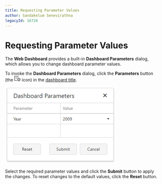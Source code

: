 ```yaml
---
title: Requesting Parameter Values
author: Sandakelum Senevirathna
legacyId: 16726
---
```

# Requesting Parameter Values
The **Web Dashboard** provides a built-in **Dashboard Parameters** dialog, which allows you to change dashboard parameter values.

To invoke the **Dashboard Parameters** dialog, click the **Parameters** button (the ![Parameters_ParametersButtonWin_Title](../../../images/img21814.png) icon) in the [dashboard title](../data-presentation/dashboard-layout.md).

![Parameters_DashboardParametersDialog_Web](../../../images/img21818.png)

Select the required parameter values and click the **Submit** button to apply the changes. To reset changes to the default values, click the **Reset** button.